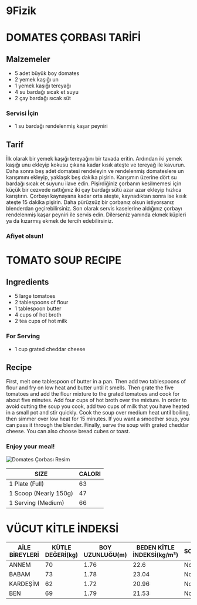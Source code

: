 # 9Fizik
# DOMATES ÇORBASI TARİFİ
## Malzemeler
+ 5 adet büyük boy domates
+ 2 yemek kaşığı un
+ 1 yemek kaşığı tereyağı
+ 4 su bardağı sıcak et suyu
+ 2 çay bardağı sıcak süt
### Servisi İçin
+ 1 su bardağı rendelenmiş kaşar peyniri

## Tarif
İlk olarak bir yemek kaşığı tereyağını bir tavada eritin. Ardından iki yemek kaşığı unu ekleyip kokusu çıkana kadar kısık ateşte ve tereyağ ile kavurun. Daha sonra beş adet domatesi rendeleyin ve rendelenmiş domateslere un karışımını ekleyip, yaklaşık beş dakika pişirin. Karışımın üzerine dört su bardağı sıcak et suyunu ilave edin.
Pişirdiğiniz çorbanın kesilmemesi için küçük bir cezvede ısıttığınız iki çay bardağı sütü azar azar ekleyip hızlıca karıştırın. Çorbayı kaynayana kadar orta ateşte, kaynadıktan sonra ise kısık ateşte 15 dakika pişirin. Daha pürüzsüz bir çorbanız olsun istiyorsanız blenderdan geçirebilirsiniz. Son olarak servis kaselerine aldığınız çorbayı rendelenmiş kaşar peyniri ile servis edin. Dilerseniz yanında ekmek küpleri ya da kızarmış ekmek de tercih edebilirsiniz. 
### Afiyet olsun!

# TOMATO SOUP RECIPE
## Ingredients
+ 5 large tomatoes
+ 2 tablespoons of flour
+ 1 tablespoon butter
+ 4 cups of hot broth
+ 2 tea cups of hot milk
### For Serving
+ 1 cup grated cheddar cheese

## Recipe
First, melt one tablespoon of butter in a pan. Then add two tablespoons of flour and fry on low heat and butter until it smells. Then grate the five tomatoes and add the flour mixture to the grated tomatoes and cook for about five minutes. Add four cups of hot broth over the mixture.
In order to avoid cutting the soup you cook, add two cups of milk that you have heated in a small pot and stir quickly. Cook the soup over medium heat until boiling, then simmer over low heat for 15 minutes. If you want a smoother soup, you can pass it through the blender. Finally, serve the soup with grated cheddar cheese. You can also choose bread cubes or toast. 
### Enjoy your meal!

![Domates Çorbası Resim](https://blog.konusarakogren.com/wp-content/uploads/2019/11/appetizer-bowl-bread-breakfast-539451.jpg)

| SIZE                  | CALORI |
| - | - |
| 1 Plate (Full)        | 63     |
| 1 Scoop (Nearly 150g) | 47     |
| 1 Serving (Medium)    | 66     |


# VÜCUT KİTLE İNDEKSİ
| AİLE BİREYLERİ | KÜTLE DEĞERİ(kg) |	BOY UZUNLUĞU(m) | BEDEN KİTLE İNDEKSİ(kg/m²) | SONUÇ |
| - | - | - | - | - |
| ANNEM | 70 | 1.76 | 22.6 | Normal |
| BABAM | 73 | 1.78 | 23.04 | Normal |
| KARDEŞİM | 62 | 1.72 | 20.96 | Normal |
| BEN | 69 | 1.79 | 21.53 | Normal |

